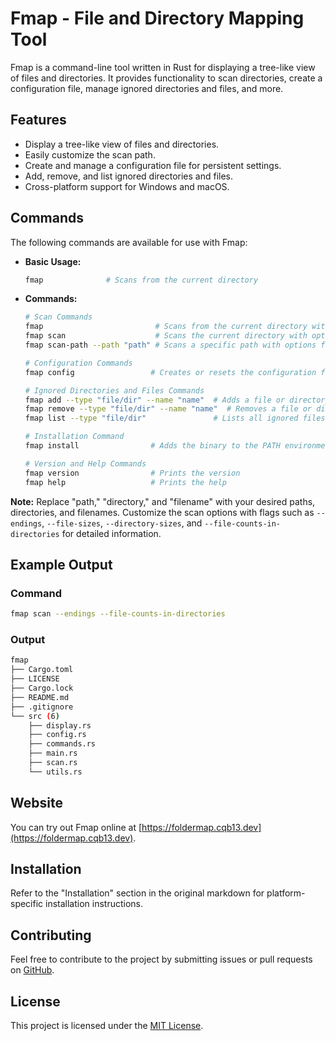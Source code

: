# Fmap - File and Directory Mapping Tool

Fmap is a command-line tool written in Rust for displaying a tree-like view of files and directories. It provides functionality to scan directories, create a configuration file, manage ignored directories and files, and more.

## Features

- Display a tree-like view of files and directories.
- Easily customize the scan path.
- Create and manage a configuration file for persistent settings.
- Add, remove, and list ignored directories and files.
- Cross-platform support for Windows and macOS.

## Commands

The following commands are available for use with Fmap:

- **Basic Usage:**

  ```bash
  fmap              # Scans from the current directory
  ```

- **Commands:**

  ```bash
  # Scan Commands
  fmap                         # Scans from the current directory with default options
  fmap scan                    # Scans the current directory with options for file endings, sizes, and counts
  fmap scan-path --path "path" # Scans a specific path with options for file endings, sizes, and counts

  # Configuration Commands
  fmap config                 # Creates or resets the configuration file

  # Ignored Directories and Files Commands
  fmap add --type "file/dir" --name "name"  # Adds a file or directory to the ignored list
  fmap remove --type "file/dir" --name "name"  # Removes a file or directory from the ignored list
  fmap list --type "file/dir"               # Lists all ignored files or directories

  # Installation Command
  fmap install                # Adds the binary to the PATH environment variable

  # Version and Help Commands
  fmap version                # Prints the version
  fmap help                   # Prints the help
  ```

**Note:** Replace "path," "directory," and "filename" with your desired paths, directories, and filenames. Customize the scan options with flags such as `--endings`, `--file-sizes`, `--directory-sizes`, and `--file-counts-in-directories` for detailed information.

## Example Output

### Command

```bash
fmap scan --endings --file-counts-in-directories
```

### Output

```bash
fmap
├── Cargo.toml
├── LICENSE
├── Cargo.lock
├── README.md
├── .gitignore
└── src (6)
    ├── display.rs
    ├── config.rs
    ├── commands.rs
    ├── main.rs
    ├── scan.rs
    └── utils.rs
```

## Website

You can try out Fmap online at [https://foldermap.cqb13.dev](https://foldermap.cqb13.dev).

## Installation

Refer to the "Installation" section in the original markdown for platform-specific installation instructions.

## Contributing

Feel free to contribute to the project by submitting issues or pull requests on [GitHub](https://github.com/cqb13/fmap).

## License

This project is licensed under the [MIT License](LICENSE).
